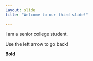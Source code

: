 ```yaml
---
Layout: slide
title: "Welcome to our third slide!"

---
```


I am a senior college student.

Use the left arrow to go back!


**Bold**
